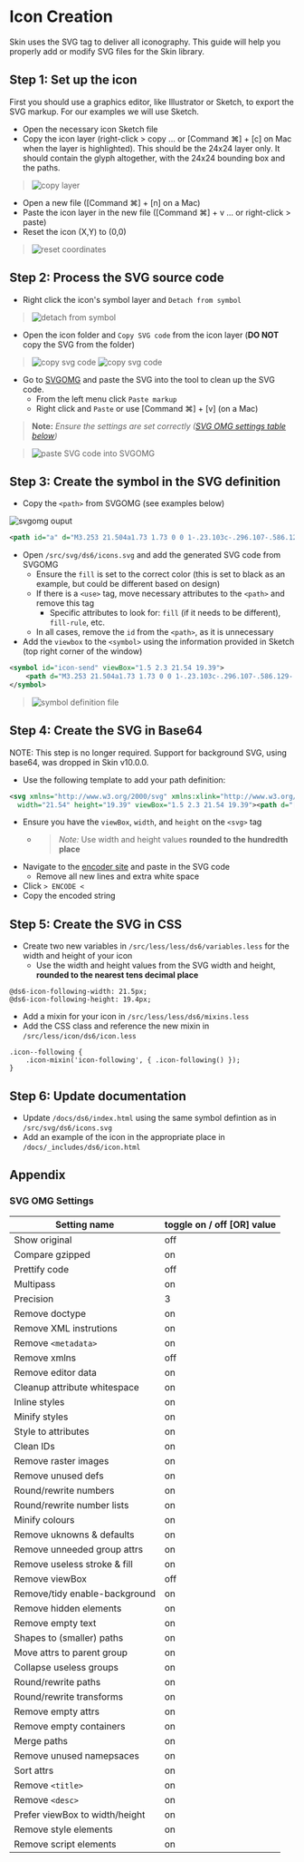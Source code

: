 # Icon Creation

Skin uses the SVG tag to deliver all iconography. This guide will help you properly add or modify SVG files for the Skin library.

## Step 1: Set up the icon

First you should use a graphics editor, like Illustrator or Sketch, to export the SVG markup. For our examples we will use Sketch.

- Open the necessary icon Sketch file
- Copy the icon layer (right-click > copy ... or [Command ⌘] + [c] on Mac when the layer is highlighted). This should be the 24x24 layer only. It should contain the glyph altogether, with the 24x24 bounding box and the paths.
>![copy layer](https://user-images.githubusercontent.com/105656/39767546-43b5c59c-52a4-11e8-8fcd-f8ede4764ef9.png)
- Open a new file ([Command ⌘] + [n] on a Mac)
- Paste the icon layer in the new file ([Command ⌘] + v ... or right-click > paste)
- Reset the icon (X,Y) to (0,0)
>![reset coordinates](https://user-images.githubusercontent.com/105656/39767589-5b3ad2ac-52a4-11e8-8bd7-39560f653af4.png)

## Step 2: Process the SVG source code

- Right click the icon's symbol layer and `Detach from symbol`

>![detach from symbol](https://user-images.githubusercontent.com/105656/39767616-68c9b820-52a4-11e8-98d5-95239b9f78f7.png)

- Open the icon folder and `Copy SVG code` from the icon layer (**DO NOT** copy the SVG from the folder)

>![copy svg code](https://user-images.githubusercontent.com/105656/39767789-cea1f25c-52a4-11e8-87ce-287c8d78e749.png)
>![copy svg code](https://user-images.githubusercontent.com/105656/39767854-f372b08a-52a4-11e8-93d5-698c242bc2ef.png)

- Go to [SVGOMG](https://jakearchibald.github.io/svgomg/) and paste the SVG into the tool to clean up the SVG code.
  - From the left menu click `Paste markup`
  - Right click and `Paste` or use [Command ⌘] + [v] (on a Mac)

>**Note:** *Ensure the settings are set correctly ([SVG OMG settings table below](#svg-omg-settings))*

>![paste SVG code into SVGOMG](https://user-images.githubusercontent.com/105656/39767876-fec509ce-52a4-11e8-928e-2d74528b648b.png)

## Step 3: Create the symbol in the SVG definition

- Copy the `<path>` from SVGOMG (see examples below)

![svgomg ouput](https://user-images.githubusercontent.com/105656/39767912-10d1a442-52a5-11e8-9735-8f095773f3c0.png)

```xml
<path id="a" d="M3.253 21.504a1.73 1.73 0 0 1-.23.103c-.296.107-.586.129-.901-.06-.35-.211-.454-.495-.491-.853a2.105 2.105 0 0 1-.006-.34c.002-.03.005-1.085.01-3.162l1.657.005-.01 2.46 17.19-7.66L3.293 4.28l-.008 4.892h3.563c.349.02.814.126 1.293.396.834.471 1.354 1.293 1.354 2.432 0 1.14-.52 1.96-1.354 2.432-.479.27-.944.376-1.34.397H2.457V13.17l4.296.002c.118-.007.352-.06.572-.185.332-.187.511-.47.511-.988 0-.517-.179-.801-.51-.988a1.547 1.547 0 0 0-.526-.183H1.625l.003-2.316c.005-3.784.005-3.784.01-4.976a1.45 1.45 0 0 1 .03-.423c.052-.222.156-.426.358-.59a.995.995 0 0 1 .595-.223 1.187 1.187 0 0 1 .553.11l19.204 8.626a1.2 1.2 0 0 1 .272.17c.228.186.391.44.391.793a.99.99 0 0 1-.386.79c-.098.08-.19.134-.276.173l-18.984 8.46a2.21 2.21 0 0 1-.142.082zM3.291 3.43zm-.836 11.42c-.528 0-.955-.38-.955-.85s.427-.85.955-.85v1.7zm.82 2.35H1.653c0-.497.363-.9.811-.9.448 0 .811.403.811.9z"/>
```

- Open `/src/svg/ds6/icons.svg` and add the generated SVG code from SVGOMG
  - Ensure the `fill` is set to the correct color (this is set to black as an example, but could be different based on design)
  - If there is a `<use>` tag, move necessary attributes to the `<path>` and remove this tag
    - Specific attributes to look for: `fill` (if it needs to be different), `fill-rule`, etc.
  - In all cases, remove the `id` from the `<path>`, as it is unnecessary
- Add the `viewbox` to the `<symbol>` using the information provided in Sketch (top right corner of the window)

```xml
<symbol id="icon-send" viewBox="1.5 2.3 21.54 19.39">
    <path d="M3.253 21.504a1.73 1.73 0 0 1-.23.103c-.296.107-.586.129-.901-.06-.35-.211-.454-.495-.491-.853a2.105 2.105 0 0 1-.006-.34c.002-.03.005-1.085.01-3.162l1.657.005-.01 2.46 17.19-7.66L3.293 4.28l-.008 4.892h3.563c.349.02.814.126 1.293.396.834.471 1.354 1.293 1.354 2.432 0 1.14-.52 1.96-1.354 2.432-.479.27-.944.376-1.34.397H2.457V13.17l4.296.002c.118-.007.352-.06.572-.185.332-.187.511-.47.511-.988 0-.517-.179-.801-.51-.988a1.547 1.547 0 0 0-.526-.183H1.625l.003-2.316c.005-3.784.005-3.784.01-4.976a1.45 1.45 0 0 1 .03-.423c.052-.222.156-.426.358-.59a.995.995 0 0 1 .595-.223 1.187 1.187 0 0 1 .553.11l19.204 8.626a1.2 1.2 0 0 1 .272.17c.228.186.391.44.391.793a.99.99 0 0 1-.386.79c-.098.08-.19.134-.276.173l-18.984 8.46a2.21 2.21 0 0 1-.142.082zM3.291 3.43zm-.836 11.42c-.528 0-.955-.38-.955-.85s.427-.85.955-.85v1.7zm.82 2.35H1.653c0-.497.363-.9.811-.9.448 0 .811.403.811.9z"/>
</symbol>
```

>![symbol definition file](https://user-images.githubusercontent.com/105656/39767933-214833a4-52a5-11e8-97e2-8e5742f7de99.png)

## Step 4: Create the SVG in Base64

NOTE: This step is no longer required. Support for background SVG, using base64, was dropped in Skin v10.0.0.

- Use the following template to add your path definition:

```xml
<svg xmlns="http://www.w3.org/2000/svg" xmlns:xlink="http://www.w3.org/1999/xlink"
  width="21.54" height="19.39" viewBox="1.5 2.3 21.54 19.39"><path d="[ ... icon path info ...]"/></svg>
```

- Ensure you have the `viewBox`, `width`, and `height` on the `<svg>` tag
  - >*Note:* Use width and height values **rounded to the hundredth place**
- Navigate to the [encoder site](https://www.base64encode.org/) and paste in the SVG code
  - Remove all new lines and extra white space
- Click `> ENCODE <`
- Copy the encoded string

## Step 5: Create the SVG in CSS

- Create two new variables in `/src/less/less/ds6/variables.less` for the width and height of your icon
  - Use the width and height values from the SVG width and height, **rounded to the nearest tens decimal place**

```less
@ds6-icon-following-width: 21.5px;
@ds6-icon-following-height: 19.4px;
```

- Add a mixin for your icon in `/src/less/less/ds6/mixins.less`
- Add the CSS class and reference the new mixin in `/src/less/icon/ds6/icon.less`

```less
.icon--following {
    .icon-mixin('icon-following', { .icon-following() });
}
```

## Step 6: Update documentation

- Update `/docs/ds6/index.html` using the same symbol defintion as in `/src/svg/ds6/icons.svg`
- Add an example of the icon in the appropriate place in `/docs/_includes/ds6/icon.html`

## Appendix

### SVG OMG Settings

Setting name | toggle on / off [OR] value
------------ | ---------------
Show original | off
Compare gzipped | on
Prettify code | off
Multipass | on
Precision | 3
Remove doctype | on
Remove XML instrutions | on
Remove `<metadata>` | on
Remove xmlns | off
Remove editor data | on
Cleanup attribute whitespace | on
Inline styles | on
Minify styles | on
Style to attributes | on
Clean IDs | on
Remove raster images | on
Remove unused defs | on
Round/rewrite numbers | on
Round/rewrite number lists | on
Minify colours | on
Remove uknowns & defaults | on
Remove unneeded group attrs | on
Remove useless stroke & fill | on
Remove viewBox | off
Remove/tidy enable-background | on
Remove hidden elements | on
Remove empty text | on
Shapes to (smaller) paths | on
Move attrs to parent group | on
Collapse useless groups | on
Round/rewrite paths | on
Round/rewrite transforms | on
Remove empty attrs | on
Remove empty containers | on
Merge paths | on
Remove unused namepsaces | on
Sort attrs | on
Remove `<title>` | on
Remove `<desc>` | on
Prefer viewBox to width/height | on
Remove style elements | on
Remove script elements | on
